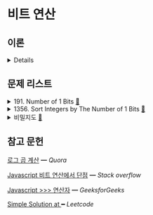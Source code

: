 # 비트 연산

## 이론

<details>

Douglas Crockford는 비트 연산자가 Javascript의 단점 중 하나라고 생각한다.

Java에서는 비트 연산자가 정수로 작동합니다.

JavaScript에는 정수(Integer)가 없습니다. Double만 있습니다.

비트 연산자는 정수에서 작동하기 때문에 

Javascript는 피연산자를 정수로 변환하고 비트 연산을 수행한 다음 다시 Double로 변환합니다.

대부분의 언어에서 이러한 연산자는 하드웨어에 매우 가깝고 매우 빠릅니다.

때문에, JavaScript에서는 하드웨어와 거리가 멀고 속도가 매우 느립니다.

즉, JavaScript는 비트 조작에 거의 사용되지 않습니다.

</details>

## 문제 리스트

<details>
<summary>191. Number of 1 Bits
  <a href="https://leetcode.com/problems/number-of-1-bits/">👊</a>
</summary>

### 문제 회고

`>>>` 연산자를 처음 쓰게 되었다.

`>>>`는 시프트 연산 이후 버려진 오른쪽 비트만큼 왼쪽은 0으로 채워지고

`<<`는 시프트 연산 이후 버려진 오른쪽 비트만큼 왼쪽은 부호 비트로 채워져, 정수가 유지된다.

즉, 양수일때는 둘의 결과는 같다. 음수일때는 다르다.

    -9₂                     = 11111111111111111111111111110111

    -9 >>> 2 = 1073741821₂  = 00111111111111111111111111111101

    -9 << 2  = -3₂          = 11111111111111111111111111111101


### 문제 풀이

```js
/**
 * @param {number} n - a positive integer
 * @return {number}
 *
 * time:  O(n)
 * space: O(1)
 */
var hammingWeight = function (n) {  
  let cnt = 0;

  while (n) {
    cnt += n & 1;
    n >>>= 1;
  }

  return cnt;
};
```

</details>

<details>
<summary>1356. Sort Integers by The Number of 1 Bits
  <a href="https://leetcode.com/problems/sort-integers-by-the-number-of-1-bits/">👊</a>
</summary>

### 문제 회고

정렬 기준이 2개가 있는 문제였다.

이를 or 연산자로 간단히 정의할 수 있었다.

### 문제 풀이

```js
/**
 * @param {number[]} arr
 * @return {number[]}
 *
 * time:  O(n(log n)²)
 * space: O(1)
 */
var sortByBits = function (arr) {
  return arr.sort(comparatorBits);
};


var comparatorBits = function (a, b) {
  return count1Bits(a) - count1Bits(b)
    || a - b;
}

/*
 * time:  O(log n)
 * space: O(1)
 */
var count1Bits = function (number) {
  let cnt = 0;

  while (number) {
    cnt += number & 1;
    number >>= 1;
  }

  return cnt;
}
```

</details>

<details>
<summary>비밀지도
  <a href="https://school.programmers.co.kr/learn/courses/30/lessons/17681">👊</a>
</summary>

### 문제 풀이

```js
/**
 * time:    O(n²log n)
 * space:   O(n)
 */
function solution(n, arr1, arr2) {
  return arr1
    .map((value, idx) => value | arr2[idx])
    .map(number => convertEncryptCode(number, n));
}

/**
 * time:  O(nlog n) 
 * space: O(n)
 */
function convertEncryptCode(number, n) {
  const result = [];

  let convertCnt = 0;

  while (number) {
    if (number & 1)
      result.push('#');
    else
      result.push(' ');

    number >>= 1;
    convertCnt += 1;
  }  

  while (convertCnt++ < n)
    result.push(' ');

  return result.reverse().join('');
}
```

</details>

## 참고 문헌

[로그 곱 계산](https://www.quora.com/Difference-between-log-2-n-log-log-n-and-log-n-2) ━ *Quora*

[Javascript 비트 연산에서 단점](https://stackoverflow.com/questions/1908492/unsigned-integer-in-javascript) ━ *Stack overflow*

[Javascript >>> 연산자](https://www.geeksforgeeks.org/what-is-javascript-operator-and-how-to-use-it/) ━ *GeeksforGeeks*

[Simple Solution at ](https://leetcode.com/problems/number-of-1-bits/discuss/427069/Javascript-solution) ━ *Leetcode*
